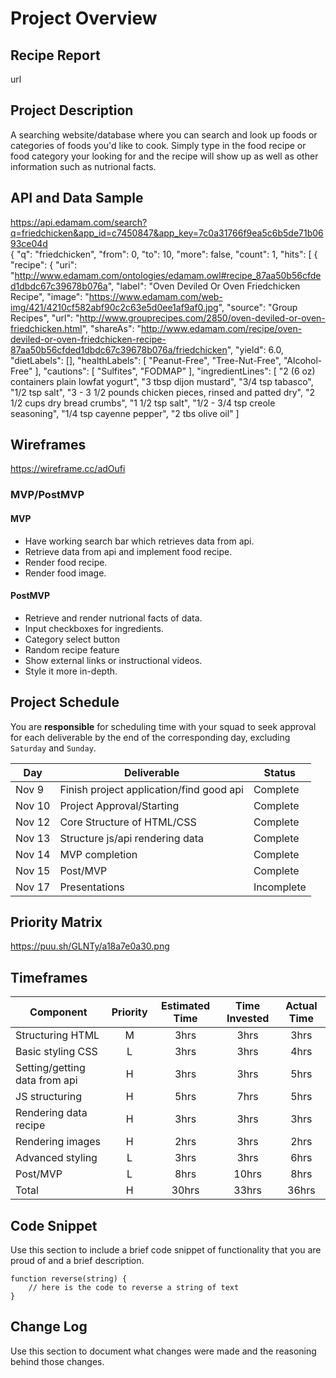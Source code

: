 # Project Overview

## Recipe Report 

url

## Project Description

A searching website/database where you can search and look up foods or categories of foods you'd like to cook. 
Simply type in the food recipe or food category your looking for and the recipe will show up as well as other information such as nutrional facts. 

## API and Data Sample

https://api.edamam.com/search?q=friedchicken&app_id=c7450847&app_key=7c0a31766f9ea5c6b5de71b0693ce04d 	
 {
    "q": "friedchicken",
    "from": 0,
    "to": 10,
    "more": false,
    "count": 1,
    "hits": [
        {
            "recipe": {
                "uri": "http://www.edamam.com/ontologies/edamam.owl#recipe_87aa50b56cfded1dbdc67c39678b076a",
                "label": "Oven Deviled Or Oven Friedchicken Recipe",
                "image": "https://www.edamam.com/web-img/421/4210cf582abf90c2c63e5d0ee1af9af0.jpg",
                "source": "Group Recipes",
                "url": "http://www.grouprecipes.com/2850/oven-deviled-or-oven-friedchicken.html",
                "shareAs": "http://www.edamam.com/recipe/oven-deviled-or-oven-friedchicken-recipe-87aa50b56cfded1dbdc67c39678b076a/friedchicken",
                "yield": 6.0,
                "dietLabels": [],
                "healthLabels": [
                    "Peanut-Free",
                    "Tree-Nut-Free",
                    "Alcohol-Free"
                ],
                "cautions": [
                    "Sulfites",
                    "FODMAP"
                ],
                "ingredientLines": [
                    "2 (6 oz) containers plain lowfat yogurt",
                    "3 tbsp dijon mustard",
                    "3/4 tsp tabasco",
                    "1/2 tsp salt",
                    "3 - 3 1/2 pounds chicken pieces, rinsed and patted dry",
                    "2 1/2 cups dry bread crumbs",
                    "1 1/2 tsp salt",
                    "1/2 - 3/4 tsp creole seasoning",
                    "1/4 tsp cayenne pepper",
                    "2 tbs olive oil"
                ] 

## Wireframes

https://wireframe.cc/adOufi

### MVP/PostMVP

#### MVP 

- Have working search bar which retrieves data from api.
- Retrieve data from api and implement food recipe.
- Render food recipe. 
- Render food image. 



#### PostMVP 

- Retrieve and render nutrional facts of data. 
- Input checkboxes for ingredients. 
- Category select button 
- Random recipe feature
- Show external links or instructional videos. 
- Style it more in-depth.


## Project Schedule 

You are **responsible** for scheduling time with your squad to seek approval for each deliverable by the end of the corresponding day, excluding `Saturday` and `Sunday`.

|  Day | Deliverable | Status
|---|---| ---|
|Nov 9| Finish project application/find good api| Complete
|Nov 10| Project Approval/Starting| Complete
|Nov 12| Core Structure of HTML/CSS | Complete
|Nov 13| Structure js/api rendering data| Complete
|Nov 14| MVP completion | Complete
|Nov 15| Post/MVP | Complete
|Nov 17| Presentations | Incomplete

## Priority Matrix

https://puu.sh/GLNTy/a18a7e0a30.png

## Timeframes

| Component | Priority | Estimated Time | Time Invested | Actual Time |
| --- | :---: |  :---: | :---: | :---: |
|Structuring HTML | M | 3hrs| 3hrs | 3hrs |
|Basic styling CSS| L | 3hrs| 3hrs | 4hrs |
|Setting/getting data from api | H | 3hrs| 3hrs | 5hrs |
|JS structuring| H | 5hrs| 7hrs | 5hrs |
|Rendering data recipe| H | 3hrs| 3hrs | 3hrs |
|Rendering images| H | 2hrs | 3hrs | 2hrs |
|Advanced styling| L | 3hrs | 3hrs | 6hrs |
|Post/MVP| L | 8hrs | 10hrs | 8hrs |
| Total | H | 30hrs| 33hrs | 36hrs |


## Code Snippet

Use this section to include a brief code snippet of functionality that you are proud of and a brief description.  

```
function reverse(string) {
	// here is the code to reverse a string of text
}
```

## Change Log
 Use this section to document what changes were made and the reasoning behind those changes.  
